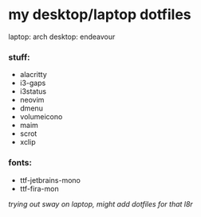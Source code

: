 # my desktop/laptop dotfiles
laptop: arch
desktop: endeavour

### stuff:
- alacritty
- i3-gaps 
- i3status 
- neovim
- dmenu 
- volumeicono
- maim
- scrot
- xclip

### fonts:
- ttf-jetbrains-mono 
- ttf-fira-mon

*trying out sway on laptop, might add dotfiles for that l8r*
